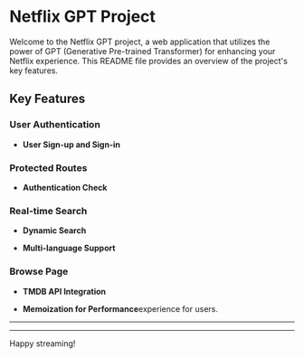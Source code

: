 # Netflix GPT Project

Welcome to the Netflix GPT project, a web application that utilizes the power of GPT (Generative Pre-trained Transformer) for enhancing your Netflix experience. This README file provides an overview of the project's key features.

## Key Features

### User Authentication

- **User Sign-up and Sign-in**

### Protected Routes

- **Authentication Check**

### Real-time Search

- **Dynamic Search**

- **Multi-language Support**

### Browse Page

- **TMDB API Integration**

- **Memoization for Performance**experience for users.

---

---

Happy streaming!
